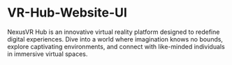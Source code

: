 # VR-Hub-Website-UI
NexusVR Hub is an innovative virtual reality platform designed to redefine digital experiences. Dive into a world where imagination knows no bounds, explore captivating environments, and connect with like-minded individuals in immersive virtual spaces. 
